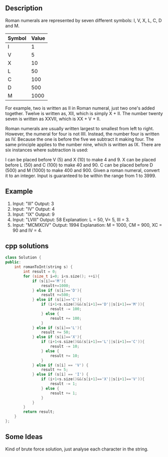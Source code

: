 Description
--
Roman numerals are represented by seven different symbols: I, V, X, L, C, D and M.

|Symbol       |Value|
|---|---|
|I             |1|
|V             |5|
|X             |10|
|L            | 50|
|C           |  100|
|D           |  500|
|M           |  1000|

For example, two is written as II in Roman numeral, just two one's added together. Twelve is written as, XII, which is simply X + II. The number twenty seven is written as XXVII, which is XX + V + II.

Roman numerals are usually written largest to smallest from left to right. However, the numeral for four is not IIII. Instead, the number four is written as IV. Because the one is before the five we subtract it making four. The same principle applies to the number nine, which is written as IX. There are six instances where subtraction is used:

I can be placed before V (5) and X (10) to make 4 and 9. 
X can be placed before L (50) and C (100) to make 40 and 90. 
C can be placed before D (500) and M (1000) to make 400 and 900.
Given a roman numeral, convert it to an integer. Input is guaranteed to be within the range from 1 to 3999.

Example
--
1. Input: "III" Output: 3
2. Input: "IV" Output: 4
3. Input: "IX" Output: 9
4. Input: "LVIII" Output: 58 Explanation: L = 50, V= 5, III = 3.
5. Input: "MCMXCIV" Output: 1994 Explanation: M = 1000, CM = 900, XC = 90 and IV = 4.

cpp solutions
--
```cpp
class Solution {
public:
    int romanToInt(string s) {
        int result = 0;
        for (size_t i=0; i<s.size(); ++i){
            if (s[i]=='M'){
                result+=1000;
            } else if (s[i]=='D'){
                result +=500;
            } else if (s[i]=='C'){
                if (i+1<s.size()&&(s[i+1]=='D'||s[i+1]=='M')){
                    result -= 100;
                } else {
                    result += 100;
                }
            } else if (s[i]=='L'){
                result += 50;
            } else if (s[i]=='X'){
                if (i+1<s.size()&&(s[i+1]=='L'||s[i+1]=='C')){
                    result -= 10;
                } else {
                    result += 10;
                }
            } else if (s[i] == 'V') {
                result += 5;
            } else if (s[i] == 'I') {
                if (i+1<s.size()&&(s[i+1]=='X'||s[i+1]=='V')){
                    result -= 1;
                } else {
                    result += 1;
                }
            }
        }
        return result;
    }
};
```

Some Ideas
--
Kind of brute force solution, just analyse each character in the string.

